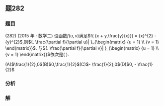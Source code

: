 ## 题282
### 题目
(282) (2015 年 · 数学二) 设函数$f( {u, v})$满足$f( {x + y,\frac{y}{x}})  = {x}^{2} - {y}^{2}$,则${. \frac{\partial f}{\partial u}| }_{\begin{matrix} {u = 1} \\  {v = 1} \end{matrix}}$. 与${. \frac{\partial f}{\partial v}| }_{\begin{matrix} {u = 1} \\  {v = 1} \end{matrix}}$依次是(   ).

(A)$\frac{1}{2},0$(B)$0,\frac{1}{2}$(C)$- \frac{1}{2},0$(D)$0, - \frac{1}{2}$
### 分析

### 解
